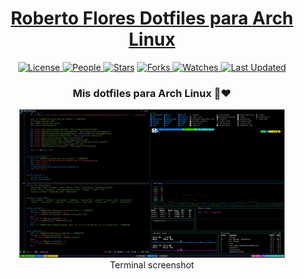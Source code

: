 <div align = "center">

<h1><a href="https://github.co/25ASAB015/dotfiles">Roberto Flores Dotfiles para Arch Linux</a></h1>

<a href="https://github.com/25ASAB015/dotfiles/blob/main/LICENSE">
<img alt="License" src="https://img.shields.io/github/license/25ASAB015/dotfiles?style=flat&color=eee&label="> </a>

<a href="https://github.com/25ASAB015/dotfiles/graphs/contributors">
<img alt="People" src="https://img.shields.io/github/contributors/25ASAB015/dotfiles?style=flat&color=ffaaf2&label=People"> </a>

<a href="https://github.com/25ASAB015/dotfiles/stargazers">
<img alt="Stars" src="https://img.shields.io/github/stars/25ASAB015/dotfiles?style=flat&color=98c379&label=Stars"></a>

<a href="https://github.com/25ASAB015/dotfiles/network/members">
<img alt="Forks" src="https://img.shields.io/github/forks/25ASAB015/dotfiles?style=flat&color=66a8e0&label=Forks"> </a>

<a href="https://github.com/25ASAB015/dotfiles/watchers">
<img alt="Watches" src="https://img.shields.io/github/watchers/25ASAB015/dotfiles?style=flat&color=f5d08b&label=Watches"> </a>

<a href="https://github.com/25ASAB015/dotfiles/pulse">
<img alt="Last Updated" src="https://img.shields.io/github/last-commit/25ASAB015/dotfiles?style=flat&color=e06c75&label="> </a>

<h3>Mis dotfiles para Arch Linux 🐧❤️</h3>

<figure>
  <img src="images/screenshot.png" alt="Mis Dotfiles en accion">
  <br/>
  <figcaption>Terminal screenshot</figcaption>
</figure>

</div>
